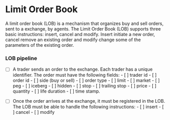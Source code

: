 # Limit Order Book

A limit order book (LOB) is a mechanism that organizes buy and sell orders, sent to a exchange, by agents.
The Limit Order Book (LOB) supports three basic instructions: insert, cancel and modify. Insert initiate a new order, cancel remove an existing order and modify change some of the parameters of the existing order.

### LOB pipeline

- [ ] A trader sends an order to the exchange. Each trader has a unique identifier. The order must have the following fields:
		- [ ] trader id
		- [ ] order id
		- [ ] side (buy or sell)
		- [ ] order type
			- [ ] limit	
			- [ ] market
			- [ ] peg
			- [ ] iceberg
			- [ ] hidden
			- [ ] stop
			- [ ] trailing stop
		- [ ] price
		- [ ] quantity
		- [ ] life duration
		- [ ] time stamp.

- [ ] Once the order arrives at the exchange, it must be registered in the LOB. The LOB must be able to handle the following instructions:
		- [ ] insert
		- [ ] cancel
		- [ ] modify
